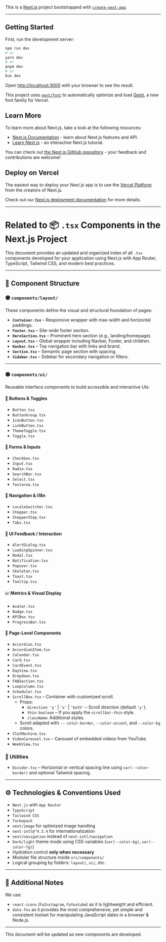This is a [Next.js](https://nextjs.org) project bootstrapped with [`create-next-app`](https://nextjs.org/docs/app/api-reference/cli/create-next-app).

---

## Getting Started

First, run the development server:

```bash
npm run dev
# or
yarn dev
# or
pnpm dev
# or
bun dev
```

Open [http://localhost:3000](http://localhost:3000) with your browser to see the result.

This project uses [`next/font`](https://nextjs.org/docs/app/building-your-application/optimizing/fonts) to automatically optimize and load [Geist](https://vercel.com/font), a new font family for Vercel.

## Learn More

To learn more about Next.js, take a look at the following resources:

- [Next.js Documentation](https://nextjs.org/docs) - learn about Next.js features and API.
- [Learn Next.js](https://nextjs.org/learn) - an interactive Next.js tutorial.

You can check out [the Next.js GitHub repository](https://github.com/vercel/next.js) - your feedback and contributions are welcome!

## Deploy on Vercel

The easiest way to deploy your Next.js app is to use the [Vercel Platform](https://vercel.com/new?utm_medium=default-template&filter=next.js&utm_source=create-next-app&utm_campaign=create-next-app-readme) from the creators of Next.js.

Check out our [Next.js deployment documentation](https://nextjs.org/docs/app/building-your-application/deploying) for more details.

---

# Related to 📦 `.tsx` Components in the Next.js Project

This document provides an updated and organized index of all `.tsx` components developed for your application using Next.js with App Router, TypeScript, Tailwind CSS, and modern best practices.

---

## 🧩 Component Structure

### 🟣 `components/layout/`

These components define the visual and structural foundation of pages:

- **`Container.tsx`** – Responsive wrapper with max-width and horizontal paddings.
- **`Footer.tsx`** – Site-wide footer section.
- **`HeroSection.tsx`** – Prominent hero section (e.g., landing/homepage).
- **`Layout.tsx`** – Global wrapper including Navbar, Footer, and children.
- **`Navbar.tsx`** – Top navigation bar with links and brand.
- **`Section.tsx`** – Semantic page section with spacing.
- **`Sidebar.tsx`** – Sidebar for secondary navigation or filters.

---

### 🟢 `components/ui/`

Reusable interface components to build accessible and interactive UIs:

#### 🔘 Buttons & Toggles
- `Button.tsx`
- `ButtonGroup.tsx`
- `IconButton.tsx`
- `LinkButton.tsx`
- `ThemeToggle.tsx`
- `Toggle.tsx`

#### 📝 Forms & Inputs
- `Checkbox.tsx`
- `Input.tsx`
- `Radio.tsx`
- `SearchBar.tsx`
- `Select.tsx`
- `Textarea.tsx`

#### 🧭 Navigation & i18n
- `LocaleSwitcher.tsx`
- `Stepper.tsx`
- `StepperStep.tsx`
- `Tabs.tsx`

#### 💬 UI Feedback / Interaction
- `AlertDialog.tsx`
- `LoadingSpinner.tsx`
- `Modal.tsx`
- `Notification.tsx`
- `Popover.tsx`
- `Skeleton.tsx`
- `Toast.tsx`
- `Tooltip.tsx`

#### 📈 Metrics & Visual Display
- `Avatar.tsx`
- `Badge.tsx`
- `KPIBox.tsx`
- `ProgressBar.tsx`

#### 🧩 Page-Level Components
- `Accordion.tsx`
- `AccordionItem.tsx`
- `Calendar.tsx`
- `Card.tsx`
- `CardEvent.tsx`
- `DayView.tsx`
- `Dropdown.tsx`
- `FAQSection.tsx`
- `LoopColumn.tsx`
- `Scheduler.tsx`
- `ScrollBox.tsx` – Container with customized scroll.
  - Props:
    - `direction`: `'y'` | `'x'` | `'both'` – Scroll direction (default `'y'`).
    - `thin`: `boolean` – If you apply the `scrollbar-thin` style.
    - `className`: Additional styles.
  - Scroll adapted with `---color-border`, `--color-accent`, and `--color-bg` colors.
- `SlotMachine.tsx`
- `VideoCarousel.tsx` – Carousel of embedded videos from YouTube.
- `WeekView.tsx`

### 🧰 Utilities
- `Divider.tsx` – Horizontal or vertical spacing line using `var(--color-border)` and optional Tailwind spacing.

---

## ⚙️ Technologies & Conventions Used

- `Next.js` with `App Router`
- `TypeScript`
- `Tailwind CSS`
- `Turbopack`
- `next/image` for optimized image handling
- `next-intl@^4.3.4` for internationalization
- `next/navigation` instead of `next-intl/navigation`
- `Dark/light` theme mode using CSS variables (`var(--color-bg)`, `var(--color-fg)`)
- Hydration control **only when necessary**
- Modular file structure inside `src/components/`
- Logical grouping by folders: `layout/`, `ui/`, etc.

---

## 🧩 Additional Notes

We use:
- `react-icons` (`FaInstagram`, `FaYoutube`) as it is lightweight and efficient.
- `date-fns` as it provides the most comprehensive, yet simple and consistent toolset for manipulating JavaScript dates in a browser & Node.js.

---

This document will be updated as new components are developed.
